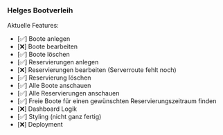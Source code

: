 ### Helges Bootverleih

Aktuelle Features:

- [✅] Boote anlegen
- [❌] Boote bearbeiten
- [✅] Boote löschen
- [✅] Reservierungen anlegen
- [❌] Reservierungen bearbeiten (Serverroute fehlt noch)
- [✅] Reservierung löschen
- [✅] Alle Boote anschauen
- [✅] Alle Reservierungen anschauen
- [✅] Freie Boote für einen gewünschten Reservierungszeitraum finden
- [❌] Dashboard Logik
- [✅] Styling (nicht ganz fertig)
- [❌] Deployment

